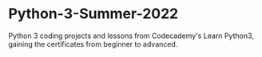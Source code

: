 # Python-3-Summer-2022
Python 3 coding projects and lessons from Codecademy's Learn Python3, gaining the certificates from beginner to advanced.
